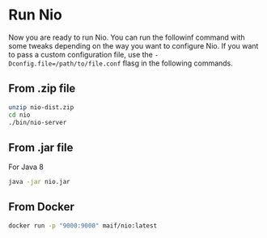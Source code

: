# Run Nio

Now you are ready to run Nio. You can run the followinf command with some tweaks depending on the way you want to configure Nio. If you want to pass a custom configuration file, use the `-Dconfig.file=/path/to/file.conf` flasg in the following commands.

## From .zip file

```sh
unzip nio-dist.zip
cd nio
./bin/nio-server
```

## From .jar file

For Java 8

```sh
java -jar nio.jar
```

## From Docker 

```sh
docker run -p "9000:9000" maif/nio:latest
```